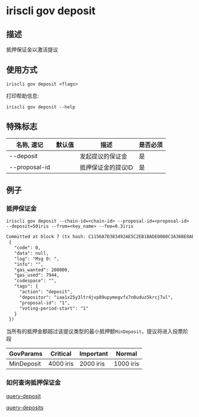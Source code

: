 # iriscli gov deposit

## 描述
 
抵押保证金以激活提议
 
## 使用方式
 
```
iriscli gov deposit <flags>
```

打印帮助信息:

```
iriscli gov deposit --help
```


## 特殊标志
 
| 名称, 速记     | 默认值 | 描述             | 是否必须  |
| ------------- | ----- | --------------- | -------- |
| --deposit     |       | 发起提议的保证金   | 是       |
| --proposal-id |       | 抵押保证金的提议ID | 是       |

## 例子

### 抵押保证金

```shell
iriscli gov deposit --chain-id=<chain-id> --proposal-id=<proposal-id> --deposit=50iris --from=<key_name> --fee=0.3iris
```

```txt
Committed at block 7 (tx hash: C1156A7D383492AE5C2EB1BADE0080C3A36BE8AED491DC5B2331056BED5D60DC, response:
 {
   "code": 0,
   "data": null,
   "log": "Msg 0: ",
   "info": "",
   "gas_wanted": 200000,
   "gas_used": 7944,
   "codespace": "",
   "tags": {
     "action": "deposit",
     "depositor": "iaa1x25y3ltr4jvp89upymegvfx7n0uduz5krcj7ul",
     "proposal-id": "1",
     "voting-period-start": "1"
   }
 })
```

当所有的抵押金额超过该提议类型的最小抵押额`MinDeposit`，提议将进入投票阶段

| GovParams | Critical | Important | Normal |
| ------ | ------ | ------ | ------|
| MinDeposit | 4000 iris | 2000 iris | 1000 iris |


### 如何查询抵押保证金

[query-deposit](query-deposit.md)

[query-deposits](query-deposits.md)
